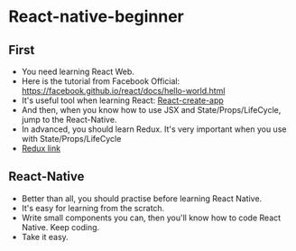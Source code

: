 # React-native-beginner

## First
  * You need learning React Web.
  * Here is the tutorial from Facebook Official: https://facebook.github.io/react/docs/hello-world.html
  * It's useful tool when learning React: [React-create-app](https://github.com/facebookincubator/create-react-app)
  * And then, when you know how to use JSX and State/Props/LifeCycle, jump to the React-Native.
  * In advanced, you should learn Redux. It's very important when you use with State/Props/LifeCycle
  * [Redux link](https://leanpub.com/redux-book)


## React-Native
  * Better than all, you should practise before learning React Native.
  * It's easy for learning from the scratch.
  * Write small components you can, then you'll know how to code React Native. Keep coding.
  * Take it easy.
